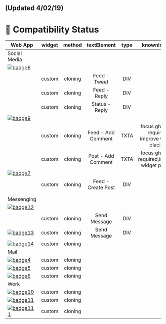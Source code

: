 ## (Updated 4/02/19)

# 🎉 Compatibility Status

|             Web App                             | widget | method  | textElement               | type | knownIssues  |
|-------------------------------------------------|:------:|:-------:|:-------------------------:|:----:|:------------:| 
| Social Media                                    |        |         |                           |      |              |
| [![badge8]](https://twitter.com)                |        |         |                           |      |              |
|                                                 | custom | cloning | Feed - Tweet              | DIV  |              |
|                                                 | custom | cloning | Feed - Reply              | DIV  |              |
|                                                 | custom | cloning | Status - Reply            | DIV  |              |
| [![badge9]](https://instagram.com)              |        |         |                           |      |              |
|                                                 | custom | cloning | Feed - Add Comment        | TXTA | focus ghosting required, improve widget placing |
|                                                 | custom | cloning | Post - Add Comment        | TXTA | focus ghosting required,improve widget placing |
| [![badge7]](https://facebook.com)               |        |         |                           |     |              |
|                                                 | custom | cloning | Feed - Create Post        | DIV |              |
|                                                 |        |         |                           |     |              |
|                                                 |        |         |                           |     |              |
| Messenging                                      |        |         |                           |     |              |
| [![badge12]](https://web.telegram.org)          |        |         |                           |     |              |
|                                                 | custom | cloning | Send Message              | DIV |              |
| [![badge13]](https://web.whatsapp.google.com)   | custom | cloning | Send Message              | DIV |              |
| [![badge14]](https://messenger.com)             | custom | cloning |                           |     |              |
| Mail                                            |        |         |                           |     |              |
| [![badge4]](https://mail.google.com)            | custom | cloning |                           |     |              |
| [![badge5]](https://mail.yahoo.com)             | custom | cloning |                           |     |              |
| [![badge6]](https://outlook.live.com)           | custom | cloning |                           |     |              |
| Work                                            |        |         |                           |     |              |
| [![badge10]](https://slack.org)                 | custom | cloning |                           |     |              |
| [![badge11]](https://meet.google.com)           | custom | cloning |                           |     |              |
| [![badge111]](https://meet.google.com)          | custom | cloning |                           |     |              |

[badge8]: https://img.shields.io/badge/twitter.com-supported-green.svg
[badge9]: https://img.shields.io/badge/instagram.com-supported-green.svg
[badge7]: https://img.shields.io/badge/facebook.com-in%20progress-red.svg

[badge12]: https://img.shields.io/badge/telegram.com-supported-green.svg
[badge13]: https://img.shields.io/badge/whatsapp.com-supported-green.svg
[badge14]: https://img.shields.io/badge/messenger.com-supported-green.svg

[badge0]: https://img.shields.io/badge/single--tab-in%20progress-red.svg

[badge1]: https://img.shields.io/badge/single--tab-supported-green.svg

[badge2]: https://img.shields.io/badge/multi--tabs-in--progress-red.svg

[badge3]: https://img.shields.io/badge/multi--tabs-supported-green.svg

[badge4]: https://img.shields.io/badge/mail.google.com-supported-green.svg

[badge5]: https://img.shields.io/badge/mail.yahoo.com-supported-green.svg

[badge6]: https://img.shields.io/badge/outlook.live.com-supported-green.svg





[badge10]: https://img.shields.io/badge/slack.com-supported-green.svg

[badge11]: https://img.shields.io/badge/meet.google.com-supported-green.svg

[badge111]: https://img.shields.io/badge/teams.microsoft.com-supported-green.svg



